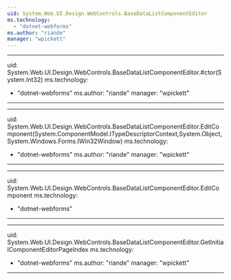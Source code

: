 ```yaml
---
uid: System.Web.UI.Design.WebControls.BaseDataListComponentEditor
ms.technology: 
  - "dotnet-webforms"
ms.author: "riande"
manager: "wpickett"
---
```


---
uid: System.Web.UI.Design.WebControls.BaseDataListComponentEditor.#ctor(System.Int32)
ms.technology: 
  - "dotnet-webforms"
ms.author: "riande"
manager: "wpickett"
---

---
uid: System.Web.UI.Design.WebControls.BaseDataListComponentEditor.EditComponent(System.ComponentModel.ITypeDescriptorContext,System.Object,System.Windows.Forms.IWin32Window)
ms.technology: 
  - "dotnet-webforms"
ms.author: "riande"
manager: "wpickett"
---

---
uid: System.Web.UI.Design.WebControls.BaseDataListComponentEditor.EditComponent
ms.technology: 
  - "dotnet-webforms"
---

---
uid: System.Web.UI.Design.WebControls.BaseDataListComponentEditor.GetInitialComponentEditorPageIndex
ms.technology: 
  - "dotnet-webforms"
ms.author: "riande"
manager: "wpickett"
---
